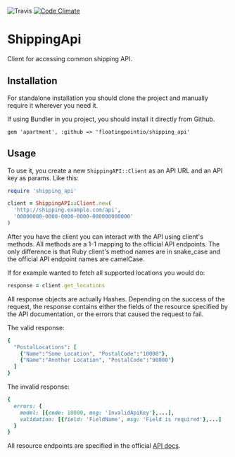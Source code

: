 ![Travis](https://travis-ci.org/floatingpointio/shipping_api.svg?branch=master)
[![Code Climate](https://codeclimate.com/github/floatingpointio/shipping_api/badges/gpa.svg)](https://codeclimate.com/github/floatingpointio/shipping_api)

# ShippingApi

Client for accessing common shipping API.

## Installation

For standalone installation you should clone the project and manually require it wherever you need it.

If using Bundler in you project, you should install it directly from Github.

`gem 'apartment', :github => 'floatingpointio/shipping_api'`


## Usage

To use it, you create a new ```ShippingAPI::Client``` as an API URL and an API key as params.
Like this:

```ruby
require 'shipping_api'

client = ShippingAPI::Client.new(
  'http://shipping.example.com/api',
  '00000000-0000-0000-0000-000000000000'
)
```

After you have the client you can interact with the API using client's methods. All methods are a 1-1 mapping to the official API endpoints. The only difference is that Ruby client's method names are in snake_case and the official API endpoint names are camelCase.

If for example wanted to fetch all supported locations you would do:

```ruby
response = client.get_locations
```

All response objects are actually Hashes. Depending on the success of the request, the response contains either the fields of the resource specified by the API documentation, or the errors that caused the request to fail.

The valid response:
```ruby
{
  "PostalLocations": [
    {"Name":"Some Location", "PostalCode":"10000"},
    {"Name":"Another Location", "PostalCode":"90000"}
  ]
}
```

The invalid response:
```ruby
{
  errors: {
    model: [{code: 10000, msg: 'InvalidApiKey'},...],
    validation: [{field: 'FieldName', msg: 'Field is required'},...]
  }
}
```

All resource endpoints are specified in the official [API docs](http://wiki.infranet.hr/index.php?title=Shipping_API_Technical_Reference).
